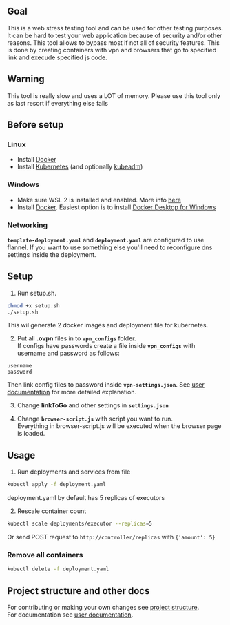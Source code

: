 ## Goal
This is a web stress testing tool and can be used for other testing purposes. 
It can be hard to test your web application because of security and/or other reasons. This tool allows to bypass most if not all of security features.
This is done by creating containers with vpn and browsers that go to specified link and execude specified js code.

## Warning
This tool is really slow and uses a LOT of memory.
Please use this tool only as last resort if everything else fails

## Before setup
### Linux
 * Install [Docker](https://docs.docker.com/engine/install/)
 * Install [Kubernetes](https://kubernetes.io/docs/tasks/tools/install-kubectl/) (and optionally [kubeadm](https://kubernetes.io/docs/setup/production-environment/tools/kubeadm/install-kubeadm/))
### Windows
 * Make sure WSL 2 is installed and enabled. More info [here](https://docs.microsoft.com/en-us/windows/wsl/install-win10)
 * Install [Docker](https://docs.docker.com/docker-for-windows/install/). Easiest option is to install [Docker Desktop for Windows](https://hub.docker.com/editions/community/docker-ce-desktop-windows/)

### Networking
**`template-deployment.yaml`** and **`deployment.yaml`** are configured to use flannel. If you want to use something else you'll need to reconfigure dns settings inside the deployment.

## Setup
1. Run setup.sh.
```bash
chmod +x setup.sh
./setup.sh
```
This wil generate 2 docker images and deployment file for kubernetes.

2. Put all **.ovpn** files in to **`vpn_configs`** folder.\
If configs have passwords create a file inside **`vpn_configs`** with username and password as follows:
```
username
password
```
Then link config files to password inside **`vpn-settings.json`**. See [user documentation](/docs/USER_DOCS.md#vpn_configs-and-password-on-ovpn-file) for more detailed explanation.

3. Change **linkToGo** and other settings in **`settings.json`**

4. Change **`browser-script.js`** with script you want to run.\
Everything in browser-script.js will be executed when the browser page is loaded.

## Usage
1. Run deployments and services from file
```bash
kubectl apply -f deployment.yaml
```
deployment.yaml by default has 5 replicas of executors

2. Rescale container count
```bash
kubectl scale deployments/executor --replicas=5
```
Or send POST request to `http://controller/replicas` with `{'amount': 5}`

### Remove all containers
```bash
kubectl delete -f deployment.yaml
```

## Project structure and other docs
For contributing or making your own changes see [project structure](/dev/PROJECT_STRUCTURE.md).  
For documentation see [user documentation](/docs/USER_DOCS.md).

